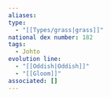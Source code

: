 ```yaml
---
aliases: 
type:
  - "[[Types/grass|grass]]"
national dex number: 182
tags:
  - Johto
evolution line:
  - "[[Oddish|Oddish]]"
  - "[[Gloom]]"
associated: []
---
```

